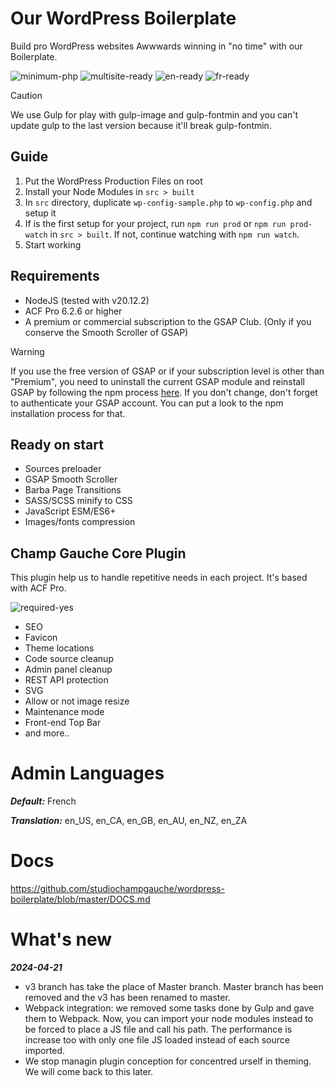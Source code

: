# Our WordPress Boilerplate
Build pro WordPress websites Awwwards winning in "no time" with our Boilerplate.

![minimum-php](https://img.shields.io/badge/Minimum%20PHP-8.2-ff0000.svg)
![multisite-ready](https://img.shields.io/badge/Multisite%20Ready-no-fcba03.svg)
![en-ready](https://img.shields.io/badge/English%20Ready-yes-44cc11.svg)
![fr-ready](https://img.shields.io/badge/French%20Ready-yes-44cc11.svg)

> [!CAUTION]  
> We use Gulp for play with gulp-image and gulp-fontmin and you can't update gulp to the last version because it'll break gulp-fontmin.


## Guide
1. Put the WordPress Production Files on root
2. Install your Node Modules in `src > built`
3. In `src` directory, duplicate `wp-config-sample.php` to `wp-config.php` and setup it
4. If is the first setup for your project, run `npm run prod` or `npm run prod-watch` in `src > built`. If not, continue watching with `npm run watch`.
5. Start working


## Requirements
- NodeJS (tested with v20.12.2)
- ACF Pro 6.2.6 or higher
- A premium or commercial subscription to the GSAP Club. (Only if you conserve the Smooth Scroller of GSAP)

> [!WARNING]  
> If you use the free version of GSAP or if your subscription level is other than "Premium", you need to uninstall the current GSAP module and reinstall GSAP by following the npm process [here](https://gsap.com/docs/v3/Installation/). If you don't change, don't forget to authenticate your GSAP account. You can put a look to the npm installation process for that.


## Ready on start
- Sources preloader
- GSAP Smooth Scroller
- Barba Page Transitions
- SASS/SCSS minify to CSS
- JavaScript ESM/ES6+
- Images/fonts compression

## Champ Gauche Core Plugin
This plugin help us to handle repetitive needs in each project. It's based with ACF Pro.

![required-yes](https://img.shields.io/badge/Required-yes-ff0000.svg)

- SEO
- Favicon
- Theme locations
- Code source cleanup
- Admin panel cleanup
- REST API protection
- SVG
- Allow or not image resize
- Maintenance mode
- Front-end Top Bar
- and more..


# Admin Languages

***Default:*** French

***Translation:*** en_US, en_CA, en_GB, en_AU, en_NZ, en_ZA


# Docs
https://github.com/studiochampgauche/wordpress-boilerplate/blob/master/DOCS.md


# What's new
***2024-04-21***
- v3 branch has take the place of Master branch. Master branch has been removed and the v3 has been renamed to master.
- Webpack integration: we removed some tasks done by Gulp and gave them to Webpack. Now, you can import your node modules instead to be forced to place a JS file and call his path. The performance is increase too with only one file JS loaded instead of each source imported.
- We stop managin plugin conception for concentred urself in theming. We will come back to this later.